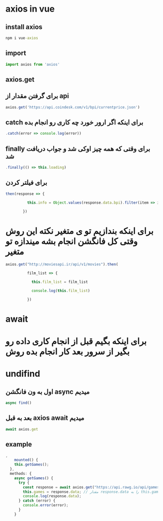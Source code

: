 # axios in vue 
## install axios
```cmd
npm i vue-axios
```

## import
```js
import axios from 'axios'
```
## axios.get
## برای گرفتن مقدار از api
```js
axios.get('https://api.coindesk.com/v1/bpi/currentprice.json')
```
##  catch برای اینکه اگر ارور خورد چه کاری رو انجام بده
```js
.catch(error => console.log(error))
```
## finally برای وقتی که همه چیز اوکی شد و جواب دریافت شد
```js
.finally(() => this.loading)
```
## برای فیلتر کردن 
```js
then(response => {

          this.info = Object.values(response.data.bpi).filter(item => item.code === "USD");

        })
```
# برای اینکه بندازیم تو ی متغیر نکته این روش وقتی کل فانگشن انجام بشه میندازه تو متغیر 
```js
axios.get("http://moviesapi.ir/api/v1/movies").then(

          film_list => {

            this.film_list = film_list

            console.log(this.film_list)

          })
```

# await
# برای اینکه بگیم قبل از انجام کاری داده رو بگیر از سرور بعد کار انجام بده روش
# undifind
## اول به ون فانگشن async میدیم
```js
async find()
```
## بعد به قبل axios await میدیم
```js
await axios.get
```
## example
```js
,
    mounted() {
    this.getGames();
  },
  methods: {
    async getGames() {
      try {
        const response = await axios.get("https://api.rawg.io/api/games?key=78019d6b3e5a4c02aa7dc916416a0afc");
        this.games = response.data; // مقدار response.data را به this.games منتقل می‌کنیم
        console.log(response.data);
      } catch (error) {
        console.error(error);
      }
    }
```